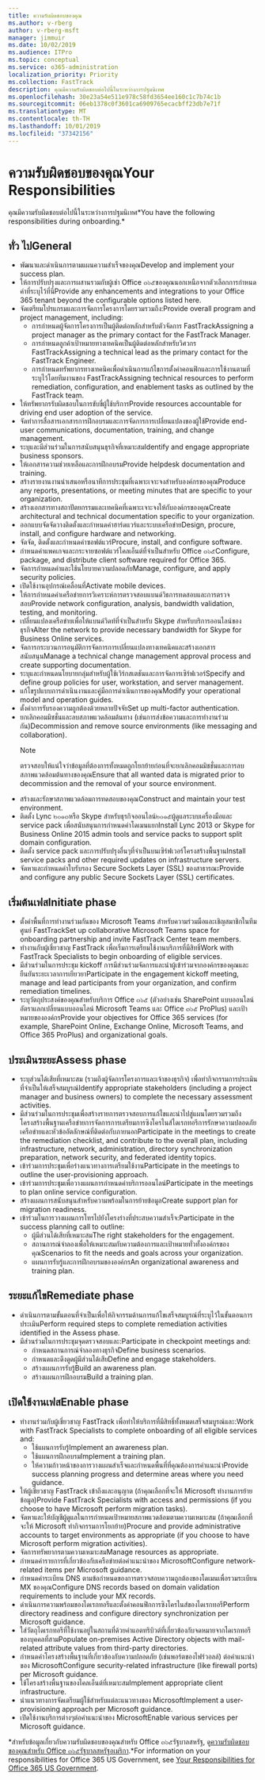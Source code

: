 ```yaml
---
title: ความรับผิดชอบของคุณ
ms.author: v-rberg
author: v-rberg-msft
manager: jimmuir
ms.date: 10/02/2019
ms.audience: ITPro
ms.topic: conceptual
ms.service: o365-administration
localization_priority: Priority
ms.collection: FastTrack
description: คุณมีความรับผิดชอบต่อไปนี้ในระหว่างการปฐมนิเทศ
ms.openlocfilehash: 30e23a54e511e978c58fd3654ee160c1c7b74c1b
ms.sourcegitcommit: 06eb1378c0f3601ca6909765ecacbff23db7e71f
ms.translationtype: MT
ms.contentlocale: th-TH
ms.lasthandoff: 10/01/2019
ms.locfileid: "37342156"
---
```

# <a name="your-responsibilities"></a><span data-ttu-id="32618-103">ความรับผิดชอบของคุณ</span><span class="sxs-lookup"><span data-stu-id="32618-103">Your Responsibilities</span></span>

<span data-ttu-id="32618-104">คุณมีความรับผิดชอบต่อไปนี้ในระหว่างการปฐมนิเทศ\*</span><span class="sxs-lookup"><span data-stu-id="32618-104">You have the following responsibilities during onboarding.\*</span></span>
  
## <a name="general"></a><span data-ttu-id="32618-105">ทั่ว ไป</span><span class="sxs-lookup"><span data-stu-id="32618-105">General</span></span>

- <span data-ttu-id="32618-106">พัฒนาและดำเนินการตามแผนความสำเร็จของคุณ</span><span class="sxs-lookup"><span data-stu-id="32618-106">Develop and implement your success plan.</span></span>
- <span data-ttu-id="32618-107">ให้การปรับปรุงและการผสานรวมกับผู้เช่า Office ๓๖๕ของคุณนอกเหนือจากตัวเลือกการกำหนดค่าที่ระบุไว้ที่นี่</span><span class="sxs-lookup"><span data-stu-id="32618-107">Provide any enhancements and integrations to your Office 365 tenant beyond the configurable options listed here.</span></span>  
- <span data-ttu-id="32618-108">จัดเตรียมโปรแกรมและการจัดการโครงการโดยรวมรวมถึง:</span><span class="sxs-lookup"><span data-stu-id="32618-108">Provide overall program and project management, including:</span></span> 
  - <span data-ttu-id="32618-109">การกำหนดผู้จัดการโครงการเป็นผู้ติดต่อหลักสำหรับตัวจัดการ FastTrack</span><span class="sxs-lookup"><span data-stu-id="32618-109">Assigning a project manager as the primary contact for the FastTrack Manager.</span></span>
  - <span data-ttu-id="32618-110">การกำหนดลูกค้าเป้าหมายทางเทคนิคเป็นผู้ติดต่อหลักสำหรับวิศวกร FastTrack</span><span class="sxs-lookup"><span data-stu-id="32618-110">Assigning a technical lead as the primary contact for the FastTrack Engineer.</span></span>
  - <span data-ttu-id="32618-111">การกำหนดทรัพยากรทางเทคนิคเพื่อดำเนินการแก้ไขการตั้งค่าคอนฟิกและการใช้งานตามที่ระบุไว้โดยทีมงานของ FastTrack</span><span class="sxs-lookup"><span data-stu-id="32618-111">Assigning technical resources to perform remediation, configuration, and enablement tasks as outlined by the FastTrack team.</span></span> 
- <span data-ttu-id="32618-112">ให้ทรัพยากรรับผิดชอบในการขับขี่ผู้ใช้บริการ</span><span class="sxs-lookup"><span data-stu-id="32618-112">Provide resources accountable for driving end user adoption of the service.</span></span> 
- <span data-ttu-id="32618-113">จัดทำการสื่อสารเอกสารการฝึกอบรมและการจัดการการเปลี่ยนแปลงของผู้ใช้</span><span class="sxs-lookup"><span data-stu-id="32618-113">Provide end-user communications, documentation, training, and change management.</span></span>
- <span data-ttu-id="32618-114">ระบุและมีส่วนร่วมในการสนับสนุนธุรกิจที่เหมาะสม</span><span class="sxs-lookup"><span data-stu-id="32618-114">Identify and engage appropriate business sponsors.</span></span>  
- <span data-ttu-id="32618-115">ให้เอกสารความช่วยเหลือและการฝึกอบรม</span><span class="sxs-lookup"><span data-stu-id="32618-115">Provide helpdesk documentation and training.</span></span>  
- <span data-ttu-id="32618-116">สร้างรายงานงานนำเสนอหรือนาทีการประชุมที่เฉพาะเจาะจงสำหรับองค์กรของคุณ</span><span class="sxs-lookup"><span data-stu-id="32618-116">Produce any reports, presentations, or meeting minutes that are specific to your organization.</span></span> 
- <span data-ttu-id="32618-117">สร้างเอกสารทางสถาปัตยกรรมและเทคนิคที่เฉพาะเจาะจงให้กับองค์กรของคุณ</span><span class="sxs-lookup"><span data-stu-id="32618-117">Create architectural and technical documentation specific to your organization.</span></span>   
- <span data-ttu-id="32618-118">ออกแบบจัดจัดวางติดตั้งและกำหนดค่าฮาร์ดแวร์และระบบเครือข่าย</span><span class="sxs-lookup"><span data-stu-id="32618-118">Design, procure, install, and configure hardware and networking.</span></span>   
- <span data-ttu-id="32618-119">จัดจัด, ติดตั้งและกำหนดค่าซอฟต์แวร์</span><span class="sxs-lookup"><span data-stu-id="32618-119">Procure, install, and configure software.</span></span>  
- <span data-ttu-id="32618-120">กำหนดค่าแพคเกจและกระจายซอฟต์แวร์ไคลเอ็นต์ที่จำเป็นสำหรับ Office ๓๖๕</span><span class="sxs-lookup"><span data-stu-id="32618-120">Configure, package, and distribute client software required for Office 365.</span></span>  
- <span data-ttu-id="32618-121">จัดการกำหนดค่าและใช้นโยบายความปลอดภัย</span><span class="sxs-lookup"><span data-stu-id="32618-121">Manage, configure, and apply security policies.</span></span>
- <span data-ttu-id="32618-122">เปิดใช้งานอุปกรณ์เคลื่อนที่</span><span class="sxs-lookup"><span data-stu-id="32618-122">Activate mobile devices.</span></span>
- <span data-ttu-id="32618-123">ให้การกำหนดค่าเครือข่ายการวิเคราะห์การตรวจสอบแบนด์วิธการทดสอบและการตรวจสอบ</span><span class="sxs-lookup"><span data-stu-id="32618-123">Provide network configuration, analysis, bandwidth validation, testing, and monitoring.</span></span> 
- <span data-ttu-id="32618-124">เปลี่ยนแปลงเครือข่ายเพื่อให้แบนด์วิดท์ที่จำเป็นสำหรับ Skype สำหรับบริการออนไลน์ของธุรกิจ</span><span class="sxs-lookup"><span data-stu-id="32618-124">Alter the network to provide necessary bandwidth for Skype for Business Online services.</span></span> 
- <span data-ttu-id="32618-125">จัดการกระบวนการอนุมัติการจัดการการเปลี่ยนแปลงทางเทคนิคและสร้างเอกสารสนับสนุน</span><span class="sxs-lookup"><span data-stu-id="32618-125">Manage a technical change management approval process and create supporting documentation.</span></span>  
- <span data-ttu-id="32618-126">ระบุและกำหนดนโยบายกลุ่มสำหรับผู้ใช้เวิร์กสเตชันและการจัดการเซิร์ฟเวอร์</span><span class="sxs-lookup"><span data-stu-id="32618-126">Specify and define group policies for user, workstation, and server management.</span></span> 
- <span data-ttu-id="32618-127">แก้ไขรูปแบบการดำเนินงานและคู่มือการดำเนินการของคุณ</span><span class="sxs-lookup"><span data-stu-id="32618-127">Modify your operational model and operation guides.</span></span> 
- <span data-ttu-id="32618-128">ตั้งค่าการรับรองความถูกต้องด้วยหลายปัจจัย</span><span class="sxs-lookup"><span data-stu-id="32618-128">Set up multi-factor authentication.</span></span>  
- <span data-ttu-id="32618-129">ยกเลิกคอมมิชชั่นและลบสภาพแวดล้อมต้นทาง (เช่นการส่งข้อความและการทำงานร่วมกัน)</span><span class="sxs-lookup"><span data-stu-id="32618-129">Decommission and remove source environments (like messaging and collaboration).</span></span> 
    > [!NOTE]
    > <span data-ttu-id="32618-130">ตรวจสอบให้แน่ใจว่าข้อมูลที่ต้องการทั้งหมดถูกโยกย้ายก่อนที่จะยกเลิกคอมมิชชั่นและการลบสภาพแวดล้อมต้นทางของคุณ</span><span class="sxs-lookup"><span data-stu-id="32618-130">Ensure that all wanted data is migrated prior to decommission and the removal of your source environment.</span></span> 
- <span data-ttu-id="32618-131">สร้างและรักษาสภาพแวดล้อมการทดสอบของคุณ</span><span class="sxs-lookup"><span data-stu-id="32618-131">Construct and maintain your test environment.</span></span>  
- <span data-ttu-id="32618-132">ติดตั้ง Lync ๒๐๑๓หรือ Skype สำหรับธุรกิจออนไลน์๒๐๑๕ผู้ดูแลระบบเครื่องมือและ service pack เพื่อสนับสนุนการกำหนดค่าโดเมนแยก</span><span class="sxs-lookup"><span data-stu-id="32618-132">Install Lync 2013 or Skype for Business Online 2015 admin tools and service packs to support split domain configuration.</span></span>
- <span data-ttu-id="32618-133">ติดตั้ง service pack และการปรับปรุงอื่นๆที่จำเป็นบนเซิร์ฟเวอร์โครงสร้างพื้นฐาน</span><span class="sxs-lookup"><span data-stu-id="32618-133">Install service packs and other required updates on infrastructure servers.</span></span> 
- <span data-ttu-id="32618-134">จัดหาและกำหนดค่าใบรับรอง Secure Sockets Layer (SSL) ของสาธารณะ</span><span class="sxs-lookup"><span data-stu-id="32618-134">Provide and configure any public Secure Sockets Layer (SSL) certificates.</span></span> 
    
## <a name="initiate-phase"></a><span data-ttu-id="32618-135">เริ่มต้นเฟส</span><span class="sxs-lookup"><span data-stu-id="32618-135">Initiate phase</span></span>

- <span data-ttu-id="32618-136">ตั้งค่าพื้นที่การทำงานร่วมกันของ Microsoft Teams สำหรับความร่วมมือและเชิญสมาชิกในทีมศูนย์ FastTrack</span><span class="sxs-lookup"><span data-stu-id="32618-136">Set up collaborative Microsoft Teams space for onboarding partnership and invite FastTrack Center team members.</span></span>   
- <span data-ttu-id="32618-137">ทำงานกับผู้เชี่ยวชาญ FastTrack เพื่อเริ่มการเตรียมใช้งานบริการที่มีสิทธิ์</span><span class="sxs-lookup"><span data-stu-id="32618-137">Work with FastTrack Specialists to begin onboarding of eligible services.</span></span>    
- <span data-ttu-id="32618-138">มีส่วนร่วมในการประชุม kickoff การมีส่วนร่วมจัดการและนำผู้เข้าร่วมจากองค์กรของคุณและยืนยันระยะเวลาการเยียวยา</span><span class="sxs-lookup"><span data-stu-id="32618-138">Participate in the engagement kickoff meeting, manage and lead participants from your organization, and confirm remediation timelines.</span></span>   
- <span data-ttu-id="32618-139">ระบุวัตถุประสงค์ของคุณสำหรับบริการ Office ๓๖๕ (ตัวอย่างเช่น SharePoint แบบออนไลน์อัตราแลกเปลี่ยนแบบออนไลน์ Microsoft Teams และ Office ๓๖๕ ProPlus) และเป้าหมายขององค์กร</span><span class="sxs-lookup"><span data-stu-id="32618-139">Provide your objectives for Office 365 services (for example, SharePoint Online, Exchange Online, Microsoft Teams, and Office 365 ProPlus) and organizational goals.</span></span>
    
## <a name="assess-phase"></a><span data-ttu-id="32618-140">ประเมินระยะ</span><span class="sxs-lookup"><span data-stu-id="32618-140">Assess phase</span></span>

- <span data-ttu-id="32618-141">ระบุส่วนได้เสียที่เหมาะสม (รวมถึงผู้จัดการโครงการและเจ้าของธุรกิจ) เพื่อทำกิจกรรมการประเมินที่จำเป็นให้เสร็จสมบูรณ์</span><span class="sxs-lookup"><span data-stu-id="32618-141">Identify appropriate stakeholders (including a project manager and business owners) to complete the necessary assessment activities.</span></span>    
- <span data-ttu-id="32618-142">มีส่วนร่วมในการประชุมเพื่อสร้างรายการตรวจสอบการแก้ไขและนำไปสู่แผนโดยรวมรวมถึงโครงสร้างพื้นฐานเครือข่ายการจัดการการเตรียมการซิงโครไนส์ไดเรกทอรีการรักษาความปลอดภัยเครือข่ายและหัวข้ออัตลักษณ์ที่ติดต่อกับภายนอก</span><span class="sxs-lookup"><span data-stu-id="32618-142">Participate in the meetings to create the remediation checklist, and contribute to the overall plan, including infrastructure, network, administration, directory synchronization preparation, network security, and federated identity topics.</span></span>   
- <span data-ttu-id="32618-143">เข้าร่วมการประชุมเพื่อร่างแนวทางการเตรียมใช้งาน</span><span class="sxs-lookup"><span data-stu-id="32618-143">Participate in the meetings to outline the user-provisioning approach.</span></span>  
- <span data-ttu-id="32618-144">เข้าร่วมการประชุมเพื่อวางแผนการกำหนดค่าบริการออนไลน์</span><span class="sxs-lookup"><span data-stu-id="32618-144">Participate in the meetings to plan online service configuration.</span></span>    
- <span data-ttu-id="32618-145">สร้างแผนการสนับสนุนสำหรับความพร้อมในการย้ายข้อมูล</span><span class="sxs-lookup"><span data-stu-id="32618-145">Create support plan for migration readiness.</span></span> 
- <span data-ttu-id="32618-146">เข้าร่วมในการวางแผนการโทรไปยังโครงร่างที่ประสบความสำเร็จ:</span><span class="sxs-lookup"><span data-stu-id="32618-146">Participate in the success planning call to outline:</span></span>   
  - <span data-ttu-id="32618-147">ผู้มีส่วนได้เสียที่เหมาะสม</span><span class="sxs-lookup"><span data-stu-id="32618-147">The right stakeholders for the engagement.</span></span>  
  - <span data-ttu-id="32618-148">สถานการณ์จำลองเพื่อให้เหมาะสมกับความต้องการและเป้าหมายทั่วทั้งองค์กรของคุณ</span><span class="sxs-lookup"><span data-stu-id="32618-148">Scenarios to fit the needs and goals across your organization.</span></span>
  - <span data-ttu-id="32618-149">แผนการรับรู้และการฝึกอบรมขององค์กร</span><span class="sxs-lookup"><span data-stu-id="32618-149">An organizational awareness and training plan.</span></span>
    
## <a name="remediate-phase"></a><span data-ttu-id="32618-150">ระยะแก้ไข</span><span class="sxs-lookup"><span data-stu-id="32618-150">Remediate phase</span></span>

- <span data-ttu-id="32618-151">ดำเนินการตามขั้นตอนที่จำเป็นเพื่อให้กิจกรรมด้านการแก้ไขเสร็จสมบูรณ์ที่ระบุไว้ในขั้นตอนการประเมิน</span><span class="sxs-lookup"><span data-stu-id="32618-151">Perform required steps to complete remediation activities identified in the Assess phase.</span></span> 
- <span data-ttu-id="32618-152">มีส่วนร่วมในการประชุมจุดตรวจสอบและ:</span><span class="sxs-lookup"><span data-stu-id="32618-152">Participate in checkpoint meetings and:</span></span> 
  - <span data-ttu-id="32618-153">กำหนดสถานการณ์จำลองทางธุรกิจ</span><span class="sxs-lookup"><span data-stu-id="32618-153">Define business scenarios.</span></span>   
  - <span data-ttu-id="32618-154">กำหนดและดึงดูดผู้มีส่วนได้เสีย</span><span class="sxs-lookup"><span data-stu-id="32618-154">Define and engage stakeholders.</span></span>
  - <span data-ttu-id="32618-155">สร้างแผนการรับรู้</span><span class="sxs-lookup"><span data-stu-id="32618-155">Build an awareness plan.</span></span> 
  - <span data-ttu-id="32618-156">สร้างแผนการฝึกอบรม</span><span class="sxs-lookup"><span data-stu-id="32618-156">Build a training plan.</span></span>
    
## <a name="enable-phase"></a><span data-ttu-id="32618-157">เปิดใช้งานเฟส</span><span class="sxs-lookup"><span data-stu-id="32618-157">Enable phase</span></span>

- <span data-ttu-id="32618-158">ทำงานร่วมกับผู้เชี่ยวชาญ FastTrack เพื่อทำให้บริการที่มีสิทธิ์ทั้งหมดเสร็จสมบูรณ์และ:</span><span class="sxs-lookup"><span data-stu-id="32618-158">Work with FastTrack Specialists to complete onboarding of all eligible services and:</span></span>  
  - <span data-ttu-id="32618-159">ใช้แผนการรับรู้</span><span class="sxs-lookup"><span data-stu-id="32618-159">Implement an awareness plan.</span></span>  
  - <span data-ttu-id="32618-160">ใช้แผนการฝึกอบรม</span><span class="sxs-lookup"><span data-stu-id="32618-160">Implement a training plan.</span></span> 
  - <span data-ttu-id="32618-161">ให้ความก้าวหน้าของการวางแผนสำเร็จและกำหนดพื้นที่ที่คุณต้องการคำแนะนำ</span><span class="sxs-lookup"><span data-stu-id="32618-161">Provide success planning progress and determine areas where you need guidance.</span></span>
- <span data-ttu-id="32618-162">ให้ผู้เชี่ยวชาญ FastTrack เข้าถึงและอนุญาต (ถ้าคุณเลือกที่จะให้ Microsoft ทำงานการย้ายข้อมูล)</span><span class="sxs-lookup"><span data-stu-id="32618-162">Provide FastTrack Specialists with access and permissions (if you choose to have Microsoft perform migration tasks).</span></span>  
- <span data-ttu-id="32618-163">จัดหาและให้บัญชีผู้ดูแลในการกำหนดเป้าหมายสภาพแวดล้อมตามความเหมาะสม (ถ้าคุณเลือกที่จะให้ Microsoft ทำกิจกรรมการโยกย้าย)</span><span class="sxs-lookup"><span data-stu-id="32618-163">Procure and provide administrative accounts to target environments as appropriate (if you choose to have Microsoft perform migration activities).</span></span>   
- <span data-ttu-id="32618-164">จัดการทรัพยากรตามความเหมาะสม</span><span class="sxs-lookup"><span data-stu-id="32618-164">Manage resources as appropriate.</span></span>   
- <span data-ttu-id="32618-165">กำหนดค่ารายการที่เกี่ยวข้องกับเครือข่ายต่อคำแนะนำของ Microsoft</span><span class="sxs-lookup"><span data-stu-id="32618-165">Configure network-related items per Microsoft guidance.</span></span>  
- <span data-ttu-id="32618-166">กำหนดค่าระเบียน DNS ตามข้อกำหนดของการตรวจสอบความถูกต้องของโดเมนเพื่อรวมระเบียน MX ของคุณ</span><span class="sxs-lookup"><span data-stu-id="32618-166">Configure DNS records based on domain validation requirements to include your MX records.</span></span>   
- <span data-ttu-id="32618-167">ดำเนินการความพร้อมของไดเรกทอรีและตั้งค่าคอนฟิกการซิงโครไนส์ของไดเรกทอรี</span><span class="sxs-lookup"><span data-stu-id="32618-167">Perform directory readiness and configure directory synchronization per Microsoft guidance.</span></span>
- <span data-ttu-id="32618-168">ใส่วัตถุไดเรกทอรีที่ใช้งานอยู่ในสถานที่ด้วยค่าแอตทริบิวต์ที่เกี่ยวข้องกับจดหมายจากไดเรกทอรีของบุคคลที่สาม</span><span class="sxs-lookup"><span data-stu-id="32618-168">Populate on-premises Active Directory objects with mail-related attribute values from third-party directories.</span></span>   
- <span data-ttu-id="32618-169">กำหนดค่าโครงสร้างพื้นฐานที่เกี่ยวข้องกับความปลอดภัย (เช่นพอร์ตของไฟร์วอลล์) ต่อคำแนะนำของ Microsoft</span><span class="sxs-lookup"><span data-stu-id="32618-169">Configure security-related infrastructure (like firewall ports) per Microsoft guidance.</span></span>
- <span data-ttu-id="32618-170">ใช้โครงสร้างพื้นฐานของไคลเอ็นต์ที่เหมาะสม</span><span class="sxs-lookup"><span data-stu-id="32618-170">Implement appropriate client infrastructure.</span></span>  
- <span data-ttu-id="32618-171">นำแนวทางการจัดเตรียมผู้ใช้สำหรับแต่ละแนวทางของ Microsoft</span><span class="sxs-lookup"><span data-stu-id="32618-171">Implement a user-provisioning approach per Microsoft guidance.</span></span>  
- <span data-ttu-id="32618-172">เปิดใช้งานบริการต่างๆต่อคำแนะนำของ Microsoft</span><span class="sxs-lookup"><span data-stu-id="32618-172">Enable various services per Microsoft guidance.</span></span>  
    
<span data-ttu-id="32618-173">\*สำหรับข้อมูลเกี่ยวกับความรับผิดชอบของคุณสำหรับ Office ๓๖๕รัฐบาลสหรัฐ, ดู[ความรับผิดชอบของคุณสำหรับ Office ๓๖๕รัฐบาลสหรัฐอเมริกา](US-Gov-appendix-your-responsibilities.md).</span><span class="sxs-lookup"><span data-stu-id="32618-173">\*For information on your responsibilities for Office 365 US Government, see [Your Responsibilities for Office 365 US Government](US-Gov-appendix-your-responsibilities.md).</span></span>
  

